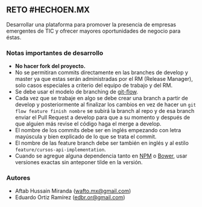 ## RETO #HECHOEN.MX
Desarrollar una plataforma para promover la presencia de empresas emergentes de TIC y ofrecer mayores oportunidades de negocio para éstas.

### Notas importantes de desarrollo

- **No hacer fork del proyecto.**
- No se permitiran commits directamente en las branches de develop y master ya que estas serán administradas por el RM (Release Manager), solo casos especiales a criterio del equipo de trabajo y del RM.
- Se debe usar el modelo de branching de [git-flow](http://danielkummer.github.io/git-flow-cheatsheet/).
- Cada vez que se trabaje en algo se debe crear una branch a partir de develop y posteriormente al finalizar los cambios en vez de hacer un ```git flow feature finish nombre``` se subirá la branch al repo y de esa branch enviar el Pull Request a develop para que a su momento y después de que alguien más revise el código haga el merge a develop.
- El nombre de los commits debe ser en inglés empezando con letra mayúscula y bien explicado de lo que se trata el commit.
- El nombre de las feature branch debe ser también en inglés y al estilo ```feature/cursos-api-implementation```.
- Cuando se agregue alguna dependencia tanto en [NPM](https://www.npmjs.com) o [Bower](http://bower.io), usar versiones exactas sin anteponer tilde en la versión.

### Autores
- Aftab Hussain Miranda (wafto.mx@gmail.com)
- Eduardo Ortiz Ramírez (edbr.or@gmail.com)
